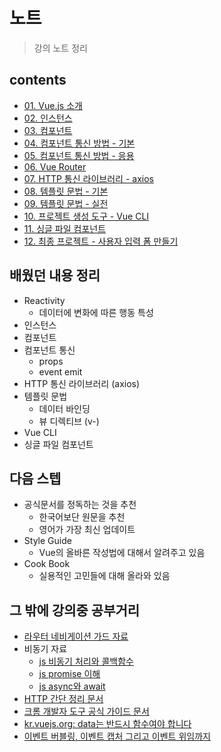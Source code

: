 # 노트

> 강의 노트 정리

## contents

- [01. Vue.js 소개](./01-intro-vue.md)
- [02. 인스턴스](./02-instance.md)
- [03. 컴포넌트](./03-component.md)
- [04. 컴포넌트 통신 방법 - 기본](./04-component-communication-basic.md)
- [05. 컴포넌트 통신 방법 - 응용](./05-component-communication-advance.md)
- [06. Vue Router](./06-vue-router.md)
- [07. HTTP 통신 라이브러리 - axios](./07-axios.md)
- [08. 템플릿 문법 - 기본](./08-template.md)
- [09. 템플릿 문법 - 실전](./09-template-real.md)
- [10. 프로젝트 생성 도구 - Vue CLI](./10-vue-cli.md)
- [11. 싱글 파일 컴포넌트](./11-single-file-component.md)
- [12. 최종 프로젝트 - 사용자 입력 폼 만들기](./12-project-form.md)

## 배웠던 내용 정리

- Reactivity
  - 데이터에 변화에 따른 행동 특성
- 인스턴스
- 컴포넌트
- 컴포넌트 통신
  - props
  - event emit
- HTTP 통신 라이브러리 (axios)
- 템플릿 문법
  - 데이터 바인딩
  - 뷰 디렉티브 (v-)
- Vue CLI
- 싱글 파일 컴포넌트

## 다음 스텝

- 공식문서를 정독하는 것을 추천
  - 한국어보단 원문을 추천
  - 영어가 가장 최신 업데이트
- Style Guide
  - Vue의 올바른 작성법에 대해서 알려주고 있음
- Cook Book
  - 실용적인 고민들에 대해 올라와 있음

## 그 밖에 강의중 공부거리

- [라우터 네비게이션 가드 자료](https://joshua1988.github.io/web-development/vuejs/vue-router-navigation-guards/)
- 비동기 자료  
  - [js 비동기 처리와 콜백함수](https://joshua1988.github.io/web-development/javascript/javascript-asynchronous-operation/)
  - [js promise 이해](https://joshua1988.github.io/web-development/javascript/promise-for-beginners/)
  - [js async와 await](https://joshua1988.github.io/web-development/javascript/js-async-await/)
- [HTTP 간단 정리 문서](https://joshua1988.github.io/web-development/http-part1/)
- [크롬 개발자 도구 공식 가이드 문서](https://developers.google.com/web/tools/chrome-devtools/)
- [kr.vuejs.org: data는 반드시 함수여야 합니다](https://kr.vuejs.org/v2/guide/components.html#data-%EB%8A%94-%EB%B0%98%EB%93%9C%EC%8B%9C-%ED%95%A8%EC%88%98%EC%97%AC%EC%95%BC%ED%95%A9%EB%8B%88%EB%8B%A4)
- [이벤트 버블링, 이벤트 캡처 그리고 이벤트 위임까지](https://joshua1988.github.io/web-development/javascript/event-propagation-delegation/)